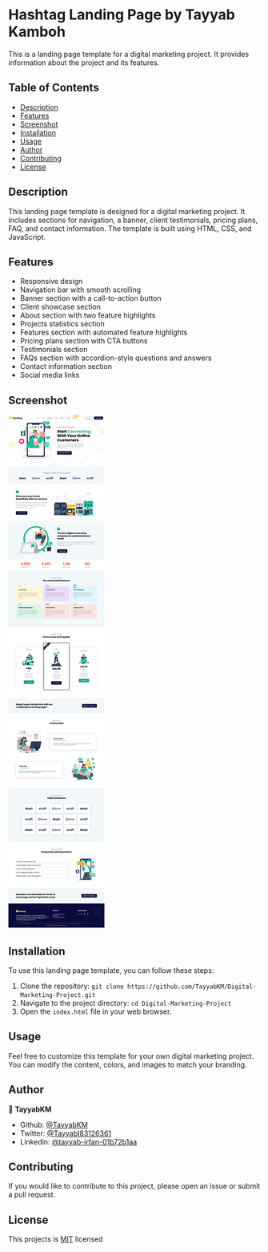 # Hashtag Landing Page by Tayyab Kamboh

This is a landing page template for a digital marketing project. It provides information about the project and its features.

## Table of Contents
- [Description](#description)
- [Features](#features)
- [Screenshot](#screenshot)
- [Installation](#installation)
- [Usage](#usage)
- [Author](#author)
- [Contributing](#contributing)
- [License](#license)


## Description

This landing page template is designed for a digital marketing project. It includes sections for navigation, a banner, client testimonials, pricing plans, FAQ, and contact information. The template is built using HTML, CSS, and JavaScript.

## Features

- Responsive design
- Navigation bar with smooth scrolling
- Banner section with a call-to-action button
- Client showcase section
- About section with two feature highlights
- Projects statistics section
- Features section with automated feature highlights
- Pricing plans section with CTA buttons
- Testimonials section
- FAQs section with accordion-style questions and answers
- Contact information section
- Social media links

## Screenshot

![Screenshot](./images/Hashtag-Landing-Page.png)

## Installation

To use this landing page template, you can follow these steps:

1. Clone the repository: `git clone https://github.com/TayyabKM/Digital-Marketing-Project.git`
2. Navigate to the project directory: `cd Digital-Marketing-Project`
3. Open the `index.html` file in your web browser.

## Usage

Feel free to customize this template for your own digital marketing project. You can modify the content, colors, and images to match your branding.

## Author 

👤 **TayyabKM**

- Github: [@TayyabKM](https://github.com/TayyabKM)
- Twitter: [@TayyabI83126361](https://twitter.com/TayyabI83126361)
- Linkedin: [@tayyab-irfan-01b72b1aa](https://www.linkedin.com/in/tayyab-irfan-01b72b1aa/)

## Contributing

If you would like to contribute to this project, please open an issue or submit a pull request.

## License

This projects is [MIT](./LICENSE) licensed


